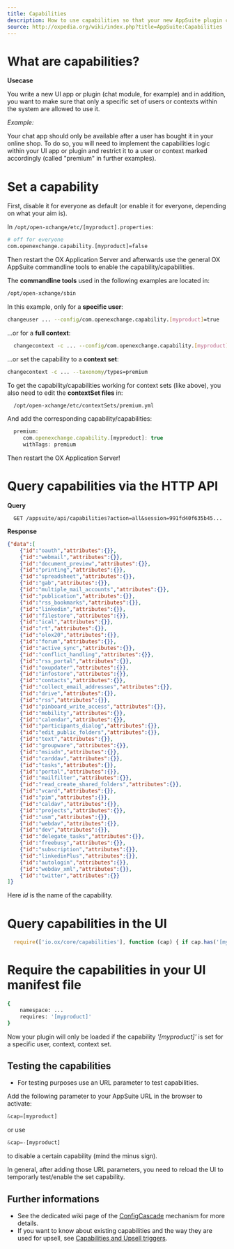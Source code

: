 ```yaml
---
title: Capabilities
description: How to use capabilities so that your new AppSuite plugin can be enabled or disabled.
source: http://oxpedia.org/wiki/index.php?title=AppSuite:Capabilities
---
```


# What are capabilities?

__Usecase__

You write a new UI app or plugin (chat module, for example) and in addition, you want to make sure that only a specific set of users or contexts within the system are allowed to use it. 

_Example:_ 

Your chat app should only be available after a user has bought it in your online shop.
To do so, you will need to implement the capabilities logic within your UI app or plugin and restrict it to a user or context marked accordingly (called "premium" in further examples).

# Set a capability

First, disable it for everyone as default (or enable it for everyone, depending on what your aim is). 

In ``/opt/open-xchange/etc/[myproduct].properties``:

```bash
# off for everyone
com.openexchange.capability.[myproduct]=false
```

Then restart the OX Application Server and afterwards use the general OX AppSuite commandline tools to enable the capability/capabilities. 

The __commandline tools__ used in the following examples are located in:

```bash
/opt/open-xchange/sbin
```

In this example, only for a __specific user__:

```bash
changeuser ... --config/com.openexchange.capability.[myproduct]=true
```


...or for a __full context__:

```bash
  changecontext -c ... --config/com.openexchange.capability.[myproduct]=true
```


...or set the capability to a __context set__:


```bash
changecontext -c ... --taxonomy/types=premium
```


To get the capability/capabilities working for context sets (like above), you also need to edit the __contextSet files__ in:


```bash
  /opt/open-xchange/etc/contextSets/premium.yml
```


And add the corresponding capability/capabilities:


```javascript
  premium:
     com.openexchange.capability.[myproduct]: true
     withTags: premium
```

Then restart the OX Application Server!

# Query capabilities via the HTTP API


__Query__

```
  GET /appsuite/api/capabilities?action=all&session=991fd40f635b45...
```

__Response__

```json
{"data":[
    {"id":"oauth","attributes":{}},
    {"id":"webmail","attributes":{}},
    {"id":"document_preview","attributes":{}},
    {"id":"printing","attributes":{}},
    {"id":"spreadsheet","attributes":{}},
    {"id":"gab","attributes":{}},
    {"id":"multiple_mail_accounts","attributes":{}},
    {"id":"publication","attributes":{}},
    {"id":"rss_bookmarks","attributes":{}},
    {"id":"linkedin","attributes":{}},
    {"id":"filestore","attributes":{}},
    {"id":"ical","attributes":{}},
    {"id":"rt","attributes":{}},
    {"id":"olox20","attributes":{}},
    {"id":"forum","attributes":{}},
    {"id":"active_sync","attributes":{}},
    {"id":"conflict_handling","attributes":{}},
    {"id":"rss_portal","attributes":{}},
    {"id":"oxupdater","attributes":{}},
    {"id":"infostore","attributes":{}},
    {"id":"contacts","attributes":{}},
    {"id":"collect_email_addresses","attributes":{}},
    {"id":"drive","attributes":{}},
    {"id":"rss","attributes":{}},
    {"id":"pinboard_write_access","attributes":{}},
    {"id":"mobility","attributes":{}},
    {"id":"calendar","attributes":{}},
    {"id":"participants_dialog","attributes":{}},
    {"id":"edit_public_folders","attributes":{}},
    {"id":"text","attributes":{}},
    {"id":"groupware","attributes":{}},
    {"id":"msisdn","attributes":{}},
    {"id":"carddav","attributes":{}},
    {"id":"tasks","attributes":{}},
    {"id":"portal","attributes":{}},
    {"id":"mailfilter","attributes":{}},
    {"id":"read_create_shared_folders","attributes":{}},
    {"id":"vcard","attributes":{}},
    {"id":"pim","attributes":{}},
    {"id":"caldav","attributes":{}},
    {"id":"projects","attributes":{}},
    {"id":"usm","attributes":{}},
    {"id":"webdav","attributes":{}},
    {"id":"dev","attributes":{}},
    {"id":"delegate_tasks","attributes":{}},
    {"id":"freebusy","attributes":{}},
    {"id":"subscription","attributes":{}},
    {"id":"linkedinPlus","attributes":{}},
    {"id":"autologin","attributes":{}},
    {"id":"webdav_xml","attributes":{}},
    {"id":"twitter","attributes":{}}
]}
```

Here _id_ is the name of the capability.

# Query capabilities in the UI


```javascript
  require(['io.ox/core/capabilities'], function (cap) { if cap.has('[myproduct]' { ... } );

```

# Require the capabilities in your UI manifest file


```bash
{
    namespace: ...
    requires: '[myproduct]'
}
```

Now your plugin will only be loaded if the capability _'[myproduct]'_ is set for a specific user, context, context set.

## Testing the capabilities

* For testing purposes use an URL parameter to test capabilities. 

Add the following parameter to your AppSuite URL in the browser to activate:


```javascript
&cap=[myproduct]
```

or use 

```javascript
&cap=-[myproduct]
```

to disable a certain capability (mind the minus sign).

In general, after adding those URL parameters, you need to reload the UI to temporarly test/enable the set capability.

## Further informations
* See the dedicated wiki page of the [ConfigCascade](http://oxpedia.org/wiki/index.php?title=ConfigCascade) mechanism for more details.
* If you want to know about existing capabilities and the way they are used for upsell, see [Capabilities and Upsell triggers](http://oxpedia.org/wiki/index.php?title=AppSuite:Upsell#Capabilities_and_Upsell_triggers).
